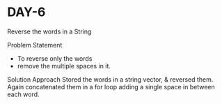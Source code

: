 # DAY-6

Reverse the words in a String 

Problem Statement
- To reverse only the words
- remove the multiple spaces in it.

 Solution Approach
 Stored the words in a string vector, & reversed them. Again concatenated them in a for loop adding a single space in between each word.

